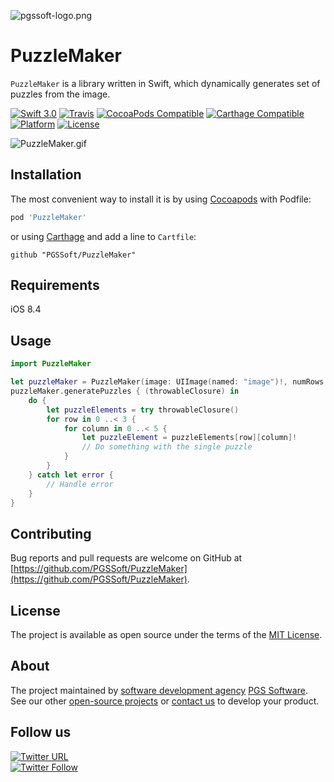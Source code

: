 ![pgssoft-logo.png](pgssoft-logo.png)

# PuzzleMaker

`PuzzleMaker` is a library written in Swift, which dynamically generates set of puzzles from the image.

[![Swift 3.0](https://img.shields.io/badge/Swift-3.0-orange.svg?style=flat)](https://swift.org/)
[![Travis](https://travis-ci.org/PGSSoft/PuzzleMaker.svg?branch=master)](https://travis-ci.org/PGSSoft/PuzzleMaker.svg?branch=master)
[![CocoaPods Compatible](https://img.shields.io/cocoapods/v/PuzzleMaker.svg)](https://cocoapods.org/pods/PuzzleMaker)
[![Carthage Compatible](https://img.shields.io/badge/Carthage-compatible-4BC51D.svg?style=flat)](https://github.com/Carthage/Carthage)
[![Platform](https://img.shields.io/cocoapods/p/PuzzleMaker.svg)](http://cocoadocs.org/docsets/PuzzleMaker)
[![License](https://img.shields.io/cocoapods/l/PuzzleMaker.svg)](https://github.com/PGSSoft/PuzzleMaker)

![PuzzleMaker.gif](PuzzleMaker.gif)

## Installation

The most convenient way to install it is by using [Cocoapods](https://cocoapods.org/) with Podfile:

```ruby
pod 'PuzzleMaker'
```

or using [Carthage](https://github.com/Carthage/Carthage) and add a line to `Cartfile`:

```
github "PGSSoft/PuzzleMaker"
```

## Requirements

iOS 8.4

## Usage

```swift
import PuzzleMaker
```

```swift
let puzzleMaker = PuzzleMaker(image: UIImage(named: "image")!, numRows: 3, numColumns: 5)
puzzleMaker.generatePuzzles { (throwableClosure) in
	do {
		let puzzleElements = try throwableClosure()
		for row in 0 ..< 3 {
			for column in 0 ..< 5 {
				let puzzleElement = puzzleElements[row][column]!
				// Do something with the single puzzle
			}
		}
	} catch let error {
		// Handle error
	}
}
```

## Contributing

Bug reports and pull requests are welcome on GitHub at [https://github.com/PGSSoft/PuzzleMaker](https://github.com/PGSSoft/PuzzleMaker).

## License

The project is available as open source under the terms of the [MIT License](http://opensource.org/licenses/MIT).

## About

The project maintained by [software development agency](https://www.pgs-soft.com/) [PGS Software](https://www.pgs-soft.com/).
See our other [open-source projects](https://github.com/PGSSoft) or [contact us](https://www.pgs-soft.com/contact-us/) to develop your product.

## Follow us

[![Twitter URL](https://img.shields.io/twitter/url/http/shields.io.svg?style=social)](https://twitter.com/intent/tweet?text=https://github.com/PGSSoft/PuzzleMaker)  
[![Twitter Follow](https://img.shields.io/twitter/follow/pgssoftware.svg?style=social&label=Follow)](https://twitter.com/pgssoftware)